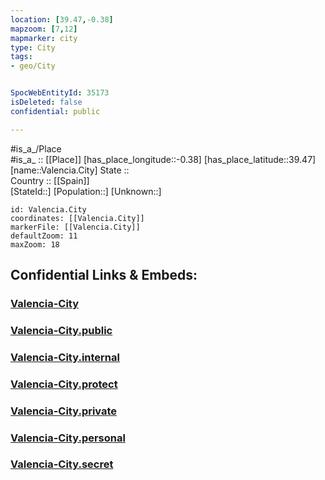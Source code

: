 ```yaml
---
location: [39.47,-0.38] 
mapzoom: [7,12] 
mapmarker: city 
type: City
tags:
- geo/City


SpocWebEntityId: 35173
isDeleted: false
confidential: public

---
```

#is_a_/Place  
#is_a_ :: [[Place]] 
[has_place_longitude::-0.38] 
[has_place_latitude::39.47] 
[name::Valencia.City] 
State ::  
Country :: [[Spain]]  
[StateId::] 
[Population::] 
[Unknown::] 


```leaflet
id: Valencia.City
coordinates: [[Valencia.City]] 
markerFile: [[Valencia.City]] 
defaultZoom: 11 
maxZoom: 18
```


## Confidential Links & Embeds: 

### [Valencia-City](/_Standards/Earth/Continent/Europe/Europe~South/Spain/Provinces~Spain/Valencia,Region/counties,Valenciana/Valencia-county/cities~Valencia/Valencia-City.md) 

### [Valencia-City.public](/_public/Earth/Continent/Europe/Europe~South/Spain/Provinces~Spain/Valencia,Region/counties,Valenciana/Valencia-county/cities~Valencia/Valencia-City.public.md) 

### [Valencia-City.internal](/_internal/Earth/Continent/Europe/Europe~South/Spain/Provinces~Spain/Valencia,Region/counties,Valenciana/Valencia-county/cities~Valencia/Valencia-City.internal.md) 

### [Valencia-City.protect](/_protect/Earth/Continent/Europe/Europe~South/Spain/Provinces~Spain/Valencia,Region/counties,Valenciana/Valencia-county/cities~Valencia/Valencia-City.protect.md) 

### [Valencia-City.private](/_private/Earth/Continent/Europe/Europe~South/Spain/Provinces~Spain/Valencia,Region/counties,Valenciana/Valencia-county/cities~Valencia/Valencia-City.private.md) 

### [Valencia-City.personal](/_personal/Earth/Continent/Europe/Europe~South/Spain/Provinces~Spain/Valencia,Region/counties,Valenciana/Valencia-county/cities~Valencia/Valencia-City.personal.md) 

### [Valencia-City.secret](/_secret/Earth/Continent/Europe/Europe~South/Spain/Provinces~Spain/Valencia,Region/counties,Valenciana/Valencia-county/cities~Valencia/Valencia-City.secret.md)

